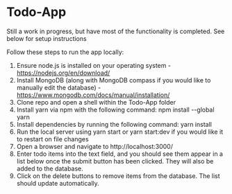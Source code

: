# Todo-App
Still a work in progress, but have most of the functionality is completed. See below for setup instructions


Follow these steps to run the app locally:

1. Ensure node.js is installed on your operating system - https://nodejs.org/en/download/
2. Install MongoDB (along with MongoDB compass if you would like to manually edit the database) - https://www.mongodb.com/docs/manual/installation/
4. Clone repo and open a shell within the Todo-App folder
5. Install yarn via npm with the following command: npm install --global yarn
6. Install dependencies by running the following command: yarn install
7. Run the local server using yarn start or yarn start:dev if you would like it to restart on file changes
8. Open a browser and navigate to http://localhost:3000/
9. Enter todo items into the text field, and you should see them appear in a list below once the submit button has been clicked. They will also be added to the database.
10. Click on the delete buttons to remove items from the database. The list should update automatically.
